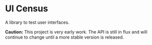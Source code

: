 # UI Census

A library to test user interfaces.

**Caution:** This project is very early work. The API is still in flux and will continue to change until a more stable version is released.
